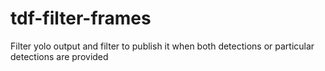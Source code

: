 # tdf-filter-frames
Filter yolo output and filter to publish it when both detections or particular detections are provided
